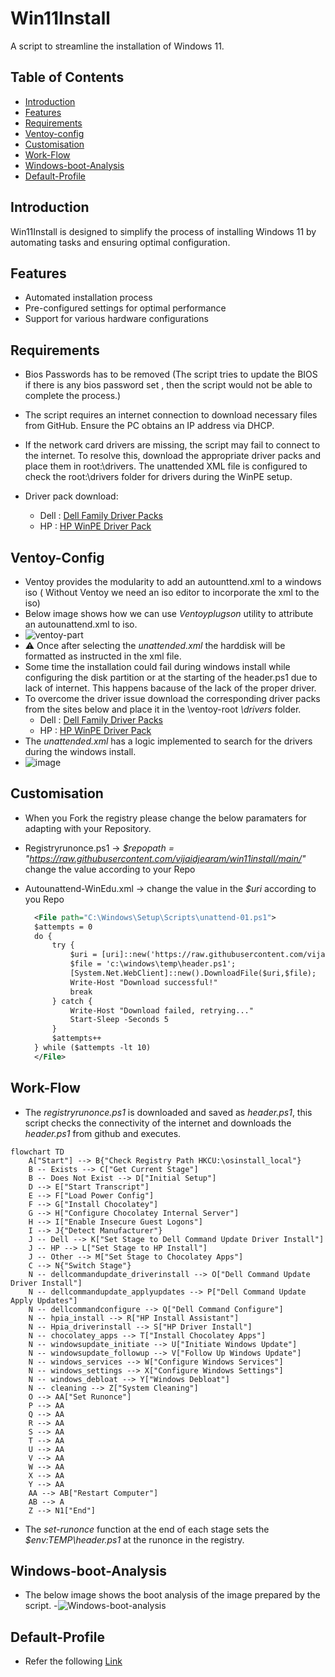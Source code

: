 # Win11Install

A script to streamline the installation of Windows 11.

## Table of Contents

- [Introduction](#introduction)
- [Features](#features)
- [Requirements](#requirements)
- [Ventoy-config](#Ventoy-Config)
- [Customisation](#Customisation)
- [Work-Flow](#Work-Flow)
- [Windows-boot-Analysis](#Windows-boot-Analysis)
- [Default-Profile](#Default-Profile)

  
## Introduction

Win11Install is designed to simplify the process of installing Windows 11 by automating tasks and ensuring optimal configuration.

## Features

- Automated installation process
- Pre-configured settings for optimal performance
- Support for various hardware configurations

## Requirements
 - Bios Passwords has to be removed (The script tries to update the BIOS if there is any bios password set , then the script would not be able to complete the process.)
 - The script requires an internet connection to download necessary files from GitHub. Ensure the PC obtains an IP address via DHCP.
 - If the network card drivers are missing, the script may fail to connect to the internet. To resolve this, download the appropriate driver packs and place them in root:\drivers. The unattended XML file is configured to check the root:\drivers folder for drivers during the WinPE setup.
 - Driver pack download:
   
     - Dell : [Dell Family Driver Packs](https://www.dell.com/support/kbdoc/en-us/000180534/dell-family-driver-packs)
     - HP : [HP WinPE Driver Pack](https://ftp.hp.com/pub/caps-softpaq/cmit/HP_WinPE_DriverPack.html)

## Ventoy-Config

  - Ventoy provides the modularity to add an autounttend.xml to a windows iso ( Without Ventoy we need an iso editor to incorporate the xml to the iso)
  - Below image shows how we can use *Ventoyplugson* utility to attribute an autounattend.xml to iso. 
  - ![ventoy-part](https://github.com/user-attachments/assets/cbc8e3fd-4be0-45ac-8f09-32fd08317d70)
  - ⚠️ Once after selecting the *unattended.xml* the harddisk will be formatted as instructed in the xml file.	
  - Some time the installation could fail during windows install while configuring the disk partition or at the starting of the header.ps1 due to lack of internet. This happens bacause of the lack of the proper driver.
  - To overcome the driver issue download the corresponding driver packs from the sites below and place it in the \ventoy-root *\drivers* folder.
     - Dell : [Dell Family Driver Packs](https://www.dell.com/support/kbdoc/en-us/000180534/dell-family-driver-packs)
     - HP : [HP WinPE Driver Pack](https://ftp.hp.com/pub/caps-softpaq/cmit/HP_WinPE_DriverPack.html)
  - The *unattended.xml* has a logic implemented to search for the drivers during the windows install.
  - ![image](https://github.com/user-attachments/assets/58ba34e8-ce76-4769-a42d-6e58be252ad7)
    
## Customisation
- When you Fork the registry please change the below paramaters for adapting with your Repository.
- Registryrunonce.ps1 -> *$repopath = "https://raw.githubusercontent.com/vijaidjearam/win11install/main/"* change the value according to your Repo
- Autounattend-WinEdu.xml -> change the value in the *$uri* according to you Repo

  ```xml
	<File path="C:\Windows\Setup\Scripts\unattend-01.ps1">
	$attempts = 0
	do {
	    try {
	        $uri = [uri]::new('https://raw.githubusercontent.com/vijaidjearam/win11install/main/registryrunonce.ps1');
	        $file = 'c:\windows\temp\header.ps1';
	        [System.Net.WebClient]::new().DownloadFile($uri,$file);
	        Write-Host "Download successful!"
	        break
	    } catch {
	        Write-Host "Download failed, retrying..."
	        Start-Sleep -Seconds 5
	    }
	    $attempts++
	} while ($attempts -lt 10)
	</File>
  ```

## Work-Flow

 - The *registryrunonce.ps1* is downloaded and saved as *header.ps1*, this script checks the connectivity of the internet and downloads the *header.ps1* from github and executes.
```mermaid
flowchart TD
    A["Start"] --> B{"Check Registry Path HKCU:\osinstall_local"}
    B -- Exists --> C["Get Current Stage"]
    B -- Does Not Exist --> D["Initial Setup"]
    D --> E["Start Transcript"]
    E --> F["Load Power Config"]
    F --> G["Install Chocolatey"]
    G --> H["Configure Chocolatey Internal Server"]
    H --> I["Enable Insecure Guest Logons"]
    I --> J{"Detect Manufacturer"}
    J -- Dell --> K["Set Stage to Dell Command Update Driver Install"]
    J -- HP --> L["Set Stage to HP Install"]
    J -- Other --> M["Set Stage to Chocolatey Apps"]
    C --> N{"Switch Stage"}
    N -- dellcommandupdate_driverinstall --> O["Dell Command Update Driver Install"]
    N -- dellcommandupdate_applyupdates --> P["Dell Command Update Apply Updates"]
    N -- dellcommandconfigure --> Q["Dell Command Configure"]
    N -- hpia_install --> R["HP Install Assistant"]
    N -- Hpia_driverinstall --> S["HP Driver Install"]
    N -- chocolatey_apps --> T["Install Chocolatey Apps"]
    N -- windowsupdate_initiate --> U["Initiate Windows Update"]
    N -- windowsupdate_followup --> V["Follow Up Windows Update"]
    N -- windows_services --> W["Configure Windows Services"]
    N -- windows_settings --> X["Configure Windows Settings"]
    N -- windows_debloat --> Y["Windows Debloat"]
    N -- cleaning --> Z["System Cleaning"]
    O --> AA["Set Runonce"]
    P --> AA
    Q --> AA
    R --> AA
    S --> AA
    T --> AA
    U --> AA
    V --> AA
    W --> AA
    X --> AA
    Y --> AA
    AA --> AB["Restart Computer"]
    AB --> A
    Z --> N1["End"]

```
  - The *set-runonce* function at the end of each stage sets the *$env:TEMP\header.ps1*  at the runonce in the registry.

## Windows-boot-Analysis
  - The below image shows the boot analysis of the image prepared by the script.
  -![Windows-boot-analysis](https://github.com/user-attachments/assets/eb774068-2f92-4ec1-9494-b7ab2e1844ae)

## Default-Profile
 - Refer the following [Link](https://vijaidjearam.github.io/blog/windows11/2025/02/28/Copy-desired-profile-to-Default-Profile.html)


